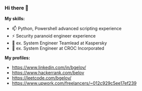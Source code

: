 ### Hi there 👋

**My skills:**  
- 📫 Python, Powershell advanced scripting experience
- ⚡ Security paranoid engineer experience
- 🔭 ex. System Engineer Teamlead at Kaspersky
- 🔭 ex. System Engineer at CROC Incorporated

**My profiles:**
- https://www.linkedin.com/in/bgelov/
- https://www.hackerrank.com/belov
- https://leetcode.com/bgelov/
- https://www.upwork.com/freelancers/~012c929c5ee17ef239
